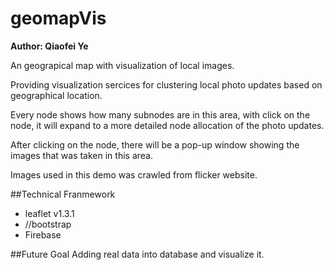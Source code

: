 # geomapVis
**Author: Qiaofei Ye**

An geograpical map with visualization of local images.

Providing visualization sercices for clustering local photo updates based on geographical location.

Every node shows how many subnodes are in this area, with click on the node, it will expand to a more detailed node allocation of the photo updates.

After clicking on the node, there will be a pop-up window showing the images that was taken in this area.

Images used in this demo was crawled from flicker website.


##Technical Franmework

- leaflet v1.3.1
- //bootstrap
- Firebase



##Future Goal
Adding real data into database and visualize it.
